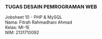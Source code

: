 ### TUGAS DESAIN PEMROGRAMAN WEB  
Jobsheet 10 - PHP & MySQL  
Nama: Fitrah Rahmadhani Ahmad  
Kelas: MI-1E  
NIM: 2131710092
